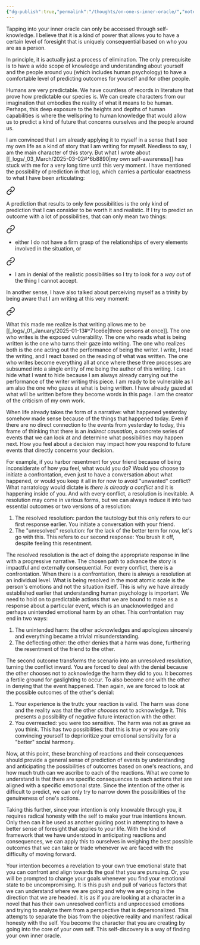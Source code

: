 ```yaml
---
{"dg-publish":true,"permalink":"/thoughts/on-one-s-inner-oracle/","noteIcon":"","created":"2025-06-03"}
---
```


Tapping into your inner oracle can only be accessed through self-knowledge. I believe that it is a kind of power that allows you to have a certain level of foresight that is uniquely consequential based on who you are as a person.

In principle, it is actually just a process of elimination. The only prerequisite is to have a wide scope of knowledge and understanding about yourself and the people around you (which includes human psychology) to have a comfortable level of predicting outcomes for yourself and for other people.

Humans are very predictable. We have countless of records in literature that prove how predictable our species is. We can create characters from our imagination that embodies the reality of what it means to be human. Perhaps, this deep exposure to the heights and depths of human capabilities is where the wellspring to human knowledge that would allow us to predict a kind of future that concerns ourselves and the people around us.

I am convinced that I am already applying it to myself in a sense that I see my own life as a kind of story that I am writing for myself. Needless to say, I am the main character of this story. But what I wrote about [[_logs/_03_March/2025-03-02#^6b8890\|my own self-awareness]] has stuck with me for a very long time until this very moment. I have mentioned the possibility of prediction in that log, which carries a particular exactness to what I have been articulating:

<div class="transclusion internal-embed is-loaded"><a class="markdown-embed-link" href="/logs/03-march/2025-03-02/#5bf387" aria-label="Open link"><svg xmlns="http://www.w3.org/2000/svg" width="24" height="24" viewBox="0 0 24 24" fill="none" stroke="currentColor" stroke-width="2" stroke-linecap="round" stroke-linejoin="round" class="svg-icon lucide-link"><path d="M10 13a5 5 0 0 0 7.54.54l3-3a5 5 0 0 0-7.07-7.07l-1.72 1.71"></path><path d="M14 11a5 5 0 0 0-7.54-.54l-3 3a5 5 0 0 0 7.07 7.07l1.71-1.71"></path></svg></a><div class="markdown-embed">



A prediction that results to only few possibilities is the only kind of prediction that I can consider to be worth it and realistic. If I try to predict an outcome with a lot of possibilities, that can only mean two things: 

</div></div>


<div class="transclusion internal-embed is-loaded"><a class="markdown-embed-link" href="/logs/03-march/2025-03-02/#a58d8a" aria-label="Open link"><svg xmlns="http://www.w3.org/2000/svg" width="24" height="24" viewBox="0 0 24 24" fill="none" stroke="currentColor" stroke-width="2" stroke-linecap="round" stroke-linejoin="round" class="svg-icon lucide-link"><path d="M10 13a5 5 0 0 0 7.54.54l3-3a5 5 0 0 0-7.07-7.07l-1.72 1.71"></path><path d="M14 11a5 5 0 0 0-7.54-.54l-3 3a5 5 0 0 0 7.07 7.07l1.71-1.71"></path></svg></a><div class="markdown-embed">



* either I do not have a firm grasp of the relationships of every elements involved in the situation, or 

</div></div>


<div class="transclusion internal-embed is-loaded"><a class="markdown-embed-link" href="/logs/03-march/2025-03-02/#8f1120" aria-label="Open link"><svg xmlns="http://www.w3.org/2000/svg" width="24" height="24" viewBox="0 0 24 24" fill="none" stroke="currentColor" stroke-width="2" stroke-linecap="round" stroke-linejoin="round" class="svg-icon lucide-link"><path d="M10 13a5 5 0 0 0 7.54.54l3-3a5 5 0 0 0-7.07-7.07l-1.72 1.71"></path><path d="M14 11a5 5 0 0 0-7.54-.54l-3 3a5 5 0 0 0 7.07 7.07l1.71-1.71"></path></svg></a><div class="markdown-embed">



* I am in denial of the realistic possibilities so I try to look for a *way out* of the thing I cannot accept. 

</div></div>


In another sense, I have also talked about perceiving myself as a trinity by being aware that I am writing at this very moment:

<div class="transclusion internal-embed is-loaded"><a class="markdown-embed-link" href="/logs/02-february/2025-02-12/#f2de64" aria-label="Open link"><svg xmlns="http://www.w3.org/2000/svg" width="24" height="24" viewBox="0 0 24 24" fill="none" stroke="currentColor" stroke-width="2" stroke-linecap="round" stroke-linejoin="round" class="svg-icon lucide-link"><path d="M10 13a5 5 0 0 0 7.54.54l3-3a5 5 0 0 0-7.07-7.07l-1.72 1.71"></path><path d="M14 11a5 5 0 0 0-7.54-.54l-3 3a5 5 0 0 0 7.07 7.07l1.71-1.71"></path></svg></a><div class="markdown-embed">



What this made me realize is that writing allows me to be [[_logs/_01_January/2025-01-13#^71ce6e\|three persons at once]]. The one who writes is the exposed vulnerability. The one who reads what is being written is the one who turns their gaze into writing. The one who realizes both is the one acting out the performance of being the writer. I write, I read the writing, and I react based on the reading of what was written. The one who writes become everything all at once where these three processes are subsumed into a single entity of me being the author of this writing. I can hide what I want to hide because I am always already carrying out the performance of the writer writing this piece. I am ready to be vulnerable as I am also the one who gazes at what is being written. I have already gazed at what will be written before they become words in this page. I am the creator of the criticism of my own work. 

</div></div>


When life already takes the form of a narrative: what happened yesterday somehow made sense because of the things that happened today. Even if there are no direct connection to the events from yesterday to today, this frame of thinking that there is an *indirect causation*, a concrete series of events that we can look at and determine what possibilities may happen next. How you feel about a decision may impact how you respond to future events that directly concerns your decision. 

For example, if you harbor resentment for your friend because of being inconsiderate of how you feel, what would you do? Would you choose to initiate a confrontation, even just to have a conversation about what happened, or would you keep it all in for now to avoid "unwanted" conflict? What narratology would dictate is *there is already a conflict* and it is happening inside of you. And with every conflict, a resolution is inevitable. A resolution may come in various forms, but we can always reduce it into two essential outcomes or two versions of a resolution:
1. The resolved resolution: pardon the tautology but this only refers to our first response earlier. You initiate a conversation with your friend.
2. The "unresolved" resolution: for the lack of the better term for now, let's go with this. This refers to our second response: You brush it off, despite feeling this resentment.

The resolved resolution is the act of doing the appropriate response in line with a progressive narrative. The chosen path to advance the story is impactful and externally consequential. For every conflict, there is a confrontation. When there is a confrontation, there is always a resolution at an individual level. What is being resolved in the most atomic scale is the person's emotions and not the situation itself. This is why we have already established earlier that understanding human psychology is important. We need to hold on to predictable actions that we are bound to make as a response about a particular event, which is an unacknowledged and perhaps unintended emotional harm by an other. This confrontation may end in two ways:
1. The unintended harm: the other acknowledges and apologizes sincerely and everything became a trivial misunderstanding.
2. The deflecting other: the other denies that a harm was done, furthering the resentment of the friend to the other.

The second outcome transforms the scenario into an unresolved resolution, turning the conflict inward. You are forced to deal with the denial because the other chooses not to acknowledge the harm they did to you. It becomes a fertile ground for gaslighting to occur. To also become one with the other in denying that the event happened. Then again, we are forced to look at the possible outcomes of the other's denial:
1. Your experience is the truth: your reaction is valid. The harm was done and the reality was that the other *chooses* not to acknowledge it. This presents a possibility of negative future interaction with the other.
2. You overreacted: you were too sensitive. The harm was not as grave as you think. This has two possibilities: that this is true or you are only convincing yourself to deprioritize your emotional sensitivity for a "better" social harmony.

Now, at this point, these branching of reactions and their consequences should provide a general sense of prediction of events by understanding and anticipating the possibilities of outcomes based on one's reactions, and how much truth can we ascribe to each of the reactions. What we come to understand is that there are specific consequences to each actions that are aligned with a specific emotional state. Since the intention of the other is difficult to predict, we can only try to narrow down the possibilities of the genuineness of one's actions.

Taking this further, since your intention is only knowable through you, it requires radical honesty with the self to make your true intentions known. Only then can it be used as another guiding post in attempting to have a better sense of foresight that applies to your life. With the kind of framework that we have understood in anticipating reactions and consequences, we can apply this to ourselves in weighing the best possible outcomes that we can take or trade whenever we are faced with the difficulty of moving forward. 

Your intention becomes a revelation to your own true emotional state that you can confront and align towards the goal that you are pursuing. Or, you will be prompted to change your goals whenever you find your emotional state to be uncompromising. It is this push and pull of various factors that we can understand where we are going and why we are going in the direction that we are headed. It is as if you are looking at a character in a novel that has their own unresolved conflicts and unprocessed emotions and trying to analyze them from a perspective that is depersonalized. This attempts to separate the bias from the objective reality and manifest radical honesty with the self. You become the character that you are creating by going into the core of your own self. This self-discovery is a way of finding your own inner oracle.